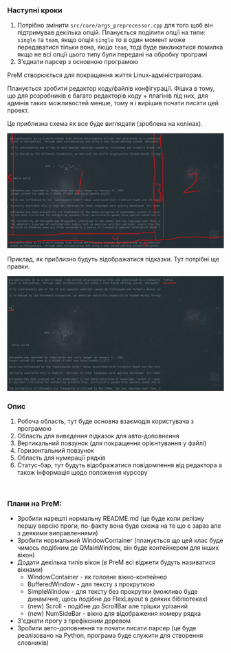 
### Наступні кроки
1. Потрібно змінити `src/core/args_preprocessor.cpp` для того щоб він підтримував декілька опцій. Планується поділити опції на типи: `single` та `team`, якщо опція `single` то в один момент може передаватися тільки вона, якщо `team`, тоді буде викликатися помилка якщо не всі опції цього типу були передані на обробку програмі
2. З'єднати парсер з основною програмою



PreM створюється для покращення життя Linux-адміністраторам.

Планується зробити редактор коду/файлів конфігурації. Фішка в тому, що для розробників є багато редакторів коду + плагінів під них, для адмінів таких можливостей менше, тому я і вирішив почати писати цей проект.


Це приблизна схема як все буде виглядати (зроблена на колінах).

![](images/editor/scheme.png)
<br>

Приклад, як приблизно будуть відображатися підказки. Тут потрібні ще правки.

![](images/editor/trie.png)
<br>


### Опис
1. Робоча область, тут буде основна взаємодія користувача з програмою
2. Область для виведення підказок для авто-доповнення
3. Вертикальний повзунок (для покращення орієнтування у файлі)
4. Горизонтальний повзунок
5. Область для нумерації рядків
6. Статус-бар, тут будуть відображатися повідомлення від редактора а також інформація щодо положення курсору

<br>

### Плани на PreM:
* Зробити нарешті нормальну README.md (це буде коли релізну першу версію проги, по-факту вона буде схожа на те що є зараз але з деякими виправленнями)
* Зробити нормальний WindowContainer (планується що цей клас буде чимось подібним до QMainWindow, він буде контейнером для інших вікон)
* Додати декілька типів вікон (в PreM всі віджети будуть називатися вікнами)
    * WindowContainer - як головне вікно-контейнер
    * BufferedWindow - для тексту з прокруткою
    * SimpleWindow - для тексту без прокрутки (можливо буде динамічне, щось подібне до FlexLayout в деяких бібліотеках)
    * (new) Scroll - подібне до ScrollBar але трішки урізаний
    * (new) NumSideBar - вікно для відображення номеру рядка
* З'єднати прогу з префіксним деревом
* Зробити авто-доповнення та почати писати парсер (це буде реалізовано на Python, програма буде служити для створення словників)
